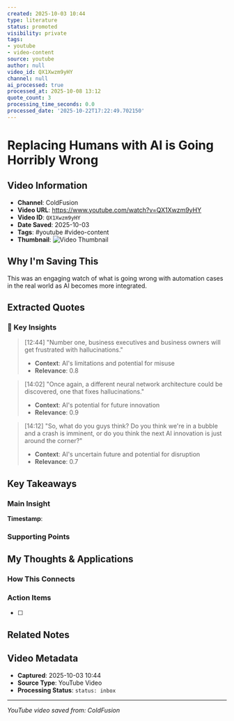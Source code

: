 ```yaml
---
created: 2025-10-03 10:44
type: literature
status: promoted
visibility: private
tags:
- youtube
- video-content
source: youtube
author: null
video_id: QX1Xwzm9yHY
channel: null
ai_processed: true
processed_at: 2025-10-08 13:12
quote_count: 3
processing_time_seconds: 0.0
processed_date: '2025-10-22T17:22:49.702150'
---
```




# Replacing Humans with AI is Going Horribly Wrong

## Video Information
- **Channel**: ColdFusion
- **Video URL**: https://www.youtube.com/watch?v=QX1Xwzm9yHY
- **Video ID**: `QX1Xwzm9yHY`
- **Date Saved**: 2025-10-03
- **Tags**: #youtube #video-content
- **Thumbnail**: ![Video Thumbnail](https://i.ytimg.com/vi/QX1Xwzm9yHY/hqdefault.jpg)

## Why I'm Saving This
This was an engaging watch of what is going wrong with automation cases in the real world as AI becomes more integrated. 

## Extracted Quotes

### 🎯 Key Insights

> [12:44] "Number one, business executives and business owners will get frustrated with hallucinations."
> - **Context**: AI's limitations and potential for misuse
> - **Relevance**: 0.8

> [14:02] "Once again, a different neural network architecture could be discovered, one that fixes hallucinations."
> - **Context**: AI's potential for future innovation
> - **Relevance**: 0.9

> [14:12] "So, what do you guys think? Do you think we're in a bubble and a crash is imminent, or do you think the next AI innovation is just around the corner?"
> - **Context**: AI's uncertain future and potential for disruption
> - **Relevance**: 0.7


## Key Takeaways
<!-- As you watch, capture key points here -->

### Main Insight
> 

**Timestamp**: 

### Supporting Points
<!-- Add more as you watch -->

## My Thoughts & Applications

### How This Connects
<!-- Links to your existing knowledge -->

### Action Items
- [ ] 

## Related Notes
<!-- Add [[wiki-links]] as you make connections -->

## Video Metadata
<!-- Auto-filled for future reference -->
- **Captured**: 2025-10-03 10:44
- **Source Type**: YouTube Video
- **Processing Status**: `status: inbox`

---
*YouTube video saved from: ColdFusion*
